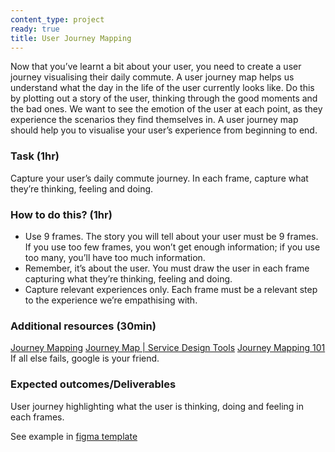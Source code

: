 ```yaml
---
content_type: project
ready: true
title: User Journey Mapping
---
```


Now that you’ve learnt a bit about your user, you need to create a user journey visualising their daily commute. A user journey map helps us understand what the day in the life of the user currently looks like. Do this by plotting out a story of the user, thinking through the good moments and the bad ones. We want to see the emotion of the user at each point, as they experience the scenarios they find themselves in. A user journey map should help you to visualise your user’s experience from beginning to end.

### Task (1hr)
Capture your user’s daily commute journey. In each frame, capture what they’re thinking, feeling and doing. 

### How to do this? (1hr)
-  Use 9 frames. The story you will tell about your user must be 9 frames. If you use too few frames, you won’t get enough information; if you use too many, you’ll have too much information.
-  Remember, it’s about the user. You must draw the user in each frame capturing what they’re thinking, feeling and doing.
-  Capture relevant experiences only. Each frame must be a relevant step to the experience we’re empathising with.  

### Additional resources (30min) 
[Journey Mapping](https://www.designkit.org/methods/journey-map)
[Journey Map | Service Design Tools](https://servicedesigntools.org/tools/journey-map)
[Journey Mapping 101](https://www.nngroup.com/articles/journey-mapping-101/)
If all else fails, google is your friend.

### Expected outcomes/Deliverables 
User journey highlighting what the user is thinking, doing and feeling in each frames.

See example in [figma template](https://www.figma.com/file/qJboVl9JQR2FwXnbD4qJyo/Strategy-Bootcamp-(Tilde-Test)?node-id=901%3A229)